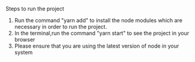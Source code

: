 Steps to run the project

1.    Run the command "yarn add" to install the node modules which are necessary in order to run the project.
2.    In the terminal,run the command "yarn start" to see the project in your browser
3.    Please ensure that you are using the latest version of node in your system


